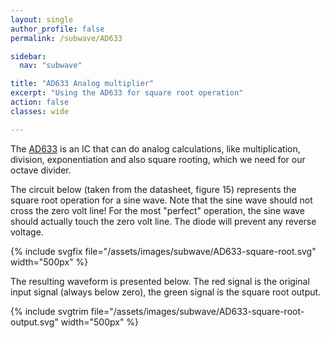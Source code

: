 ```yaml
---
layout: single
author_profile: false
permalink: /subwave/AD633

sidebar:
  nav: "subwave"

title: "AD633 Analog multiplier"
excerpt: "Using the AD633 for square root operation"
action: false
classes: wide

---
```

The [AD633](https://www.analog.com/media/en/technical-documentation/data-sheets/ad633.pdf) is an IC that can do analog calculations, like multiplication, division, exponentiation and also square rooting, which we need for our octave divider.

The circuit below (taken from the datasheet, figure 15) represents the square root operation for a sine wave. Note that the sine wave should not cross the zero volt line! For the most "perfect" operation, the sine wave should actually touch the zero volt line. The diode will prevent any reverse voltage.

{% include svgfix file="/assets/images/subwave/AD633-square-root.svg" width="500px" %}

The resulting waveform is presented below. The red signal is the original input signal (always below zero), the green signal is the square root output.

{% include svgtrim file="/assets/images/subwave/AD633-square-root-output.svg" width="500px" %}
